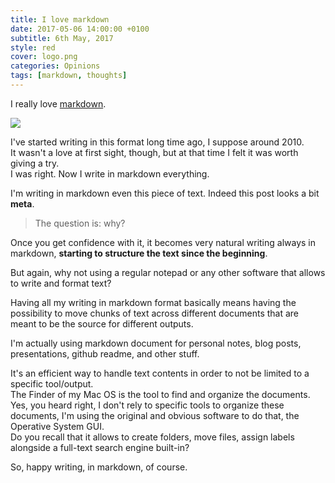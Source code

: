 ```yaml
---
title: I love markdown
date: 2017-05-06 14:00:00 +0100
subtitle: 6th May, 2017
style: red
cover: logo.png
categories: Opinions
tags: [markdown, thoughts]
---
```


I really love [markdown](https://en.wikipedia.org/wiki/Markdown).

![](../assets/posts/i-love-markdown/logo.png)

I've started writing in this format long time ago, I suppose around 2010.  
It wasn't a love at first sight, though, but at that time I felt it was worth giving a try.  
I was right. Now I write in markdown everything.

I'm writing in markdown even this piece of text. Indeed this post looks a bit **meta**.

>  The question is: why?

Once you get confidence with it, it becomes very natural writing always in markdown, **starting to structure the text since the beginning**.

But again, why not using a regular notepad or any other software that allows to write and format text?

Having all my writing in markdown format basically means having the possibility to move chunks of text across different documents that are meant to be the source for different outputs.

I'm actually using markdown document for personal notes, blog posts, presentations, github readme, and other stuff.

It's an efficient way to handle text contents in order to not be limited to a specific tool/output.  
The Finder of my Mac OS is the tool to find and organize the documents.  
Yes, you heard right, I don't rely to specific tools to organize these documents, I'm using the original and obvious software to do that, the Operative System GUI.  
Do you recall that it allows to create folders, move files, assign labels alongside a full-text search engine built-in?

So, happy writing, in markdown, of course.
